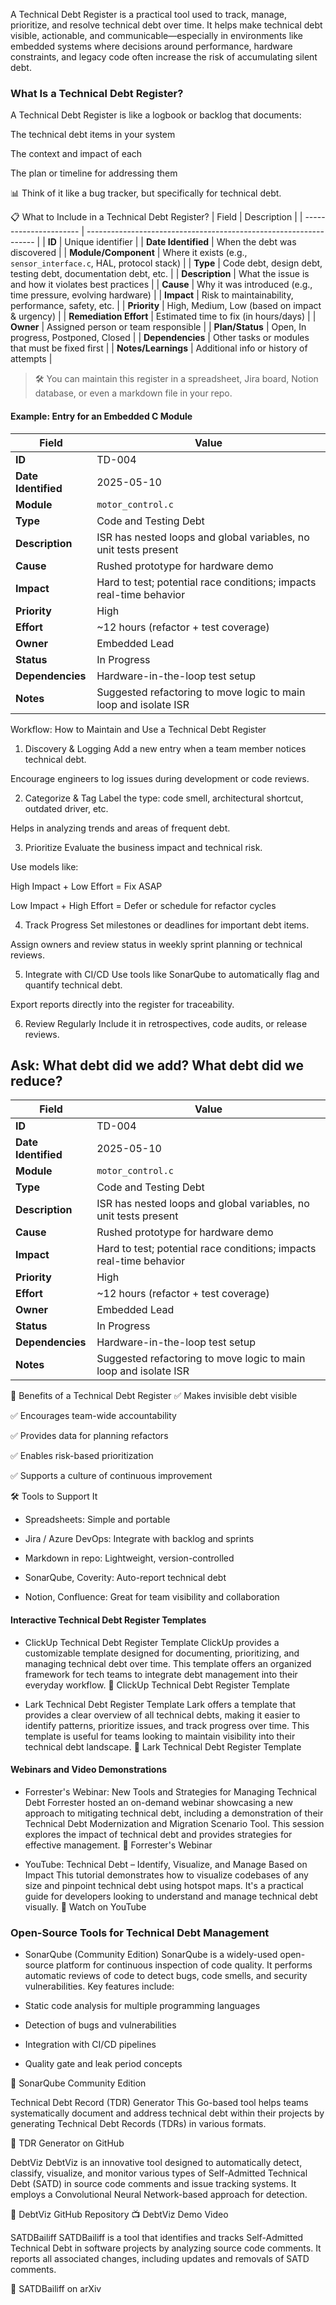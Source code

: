 A Technical Debt Register is a practical tool used to track, manage, prioritize, and resolve technical debt over time. It helps make technical debt visible, actionable, and communicable—especially in environments like embedded systems where decisions around performance, hardware constraints, and legacy code often increase the risk of accumulating silent debt.

### What Is a Technical Debt Register?
A Technical Debt Register is like a logbook or backlog that documents:

The technical debt items in your system

The context and impact of each

The plan or timeline for addressing them

📊 Think of it like a bug tracker, but specifically for technical debt.

📋 What to Include in a Technical Debt Register?
| Field                  | Description                                                       |
| ---------------------- | ----------------------------------------------------------------- |
| **ID**                 | Unique identifier                                                 |
| **Date Identified**    | When the debt was discovered                                      |
| **Module/Component**   | Where it exists (e.g., `sensor_interface.c`, HAL, protocol stack) |
| **Type**               | Code debt, design debt, testing debt, documentation debt, etc.    |
| **Description**        | What the issue is and how it violates best practices              |
| **Cause**              | Why it was introduced (e.g., time pressure, evolving hardware)    |
| **Impact**             | Risk to maintainability, performance, safety, etc.                |
| **Priority**           | High, Medium, Low (based on impact & urgency)                     |
| **Remediation Effort** | Estimated time to fix (in hours/days)                             |
| **Owner**              | Assigned person or team responsible                               |
| **Plan/Status**        | Open, In progress, Postponed, Closed                              |
| **Dependencies**       | Other tasks or modules that must be fixed first                   |
| **Notes/Learnings**    | Additional info or history of attempts                            |

> 🛠 You can maintain this register in a spreadsheet, Jira board, Notion database, or even a markdown file in your repo.
####  Example: Entry for an Embedded C Module

| Field               | Value                                                               |
| ------------------- | ------------------------------------------------------------------- |
| **ID**              | TD-004                                                              |
| **Date Identified** | 2025-05-10                                                          |
| **Module**          | `motor_control.c`                                                   |
| **Type**            | Code and Testing Debt                                               |
| **Description**     | ISR has nested loops and global variables, no unit tests present    |
| **Cause**           | Rushed prototype for hardware demo                                  |
| **Impact**          | Hard to test; potential race conditions; impacts real-time behavior |
| **Priority**        | High                                                                |
| **Effort**          | \~12 hours (refactor + test coverage)                               |
| **Owner**           | Embedded Lead                                                       |
| **Status**          | In Progress                                                         |
| **Dependencies**    | Hardware-in-the-loop test setup                                     |
| **Notes**           | Suggested refactoring to move logic to main loop and isolate ISR    |


Workflow: How to Maintain and Use a Technical Debt Register
1. Discovery & Logging
Add a new entry when a team member notices technical debt.

Encourage engineers to log issues during development or code reviews.

2. Categorize & Tag
Label the type: code smell, architectural shortcut, outdated driver, etc.

Helps in analyzing trends and areas of frequent debt.

3. Prioritize
Evaluate the business impact and technical risk.

Use models like:

High Impact + Low Effort = Fix ASAP

Low Impact + High Effort = Defer or schedule for refactor cycles

4. Track Progress
Set milestones or deadlines for important debt items.

Assign owners and review status in weekly sprint planning or technical reviews.

5. Integrate with CI/CD
Use tools like SonarQube to automatically flag and quantify technical debt.

Export reports directly into the register for traceability.

6. Review Regularly
Include it in retrospectives, code audits, or release reviews.

Ask: What debt did we add? What debt did we reduce?
---
| Field               | Value                                                               |
| ------------------- | ------------------------------------------------------------------- |
| **ID**              | TD-004                                                              |
| **Date Identified** | 2025-05-10                                                          |
| **Module**          | `motor_control.c`                                                   |
| **Type**            | Code and Testing Debt                                               |
| **Description**     | ISR has nested loops and global variables, no unit tests present    |
| **Cause**           | Rushed prototype for hardware demo                                  |
| **Impact**          | Hard to test; potential race conditions; impacts real-time behavior |
| **Priority**        | High                                                                |
| **Effort**          | \~12 hours (refactor + test coverage)                               |
| **Owner**           | Embedded Lead                                                       |
| **Status**          | In Progress                                                         |
| **Dependencies**    | Hardware-in-the-loop test setup                                     |
| **Notes**           | Suggested refactoring to move logic to main loop and isolate ISR    |

🎯 Benefits of a Technical Debt Register
✅ Makes invisible debt visible

✅ Encourages team-wide accountability

✅ Provides data for planning refactors

✅ Enables risk-based prioritization

✅ Supports a culture of continuous improvement


🛠 Tools to Support It
- Spreadsheets: Simple and portable

- Jira / Azure DevOps: Integrate with backlog and sprints

- Markdown in repo: Lightweight, version-controlled

- SonarQube, Coverity: Auto-report technical debt

- Notion, Confluence: Great for team visibility and collaboration


 #### Interactive Technical Debt Register Templates
- ClickUp Technical Debt Register Template
ClickUp provides a customizable template designed for documenting, prioritizing, and managing technical debt over time. This template offers an organized framework for tech teams to integrate debt management into their everyday workflow.
🔗 ClickUp Technical Debt Register Template

- Lark Technical Debt Register Template
Lark offers a template that provides a clear overview of all technical debts, making it easier to identify patterns, prioritize issues, and track progress over time. This template is useful for teams looking to maintain visibility into their technical debt landscape.
🔗 Lark Technical Debt Register Template


#### Webinars and Video Demonstrations
- Forrester's Webinar: New Tools and Strategies for Managing Technical Debt
Forrester hosted an on-demand webinar showcasing a new approach to mitigating technical debt, including a demonstration of their Technical Debt Modernization and Migration Scenario Tool. This session explores the impact of technical debt and provides strategies for effective management.
🔗 Forrester's Webinar

- YouTube: Technical Debt – Identify, Visualize, and Manage Based on Impact
This tutorial demonstrates how to visualize codebases of any size and pinpoint technical debt using hotspot maps. It's a practical guide for developers looking to understand and manage technical debt visually.
🔗 Watch on YouTube


### Open-Source Tools for Technical Debt Management
- SonarQube (Community Edition)
SonarQube is a widely-used open-source platform for continuous inspection of code quality. It performs automatic reviews of code to detect bugs, code smells, and security vulnerabilities. Key features include:

- Static code analysis for multiple programming languages
- Detection of bugs and vulnerabilities
- Integration with CI/CD pipelines
- Quality gate and leak period concepts


🔗 SonarQube Community Edition

Technical Debt Record (TDR) Generator
This Go-based tool helps teams systematically document and address technical debt within their projects by generating Technical Debt Records (TDRs) in various formats.

🔗 TDR Generator on GitHub

DebtViz
DebtViz is an innovative tool designed to automatically detect, classify, visualize, and monitor various types of Self-Admitted Technical Debt (SATD) in source code comments and issue tracking systems. It employs a Convolutional Neural Network-based approach for detection.

🔗 DebtViz GitHub Repository
📺 DebtViz Demo Video

SATDBailiff
SATDBailiff is a tool that identifies and tracks Self-Admitted Technical Debt in software projects by analyzing source code comments. It reports all associated changes, including updates and removals of SATD comments.

🔗 SATDBailiff on arXiv


 

